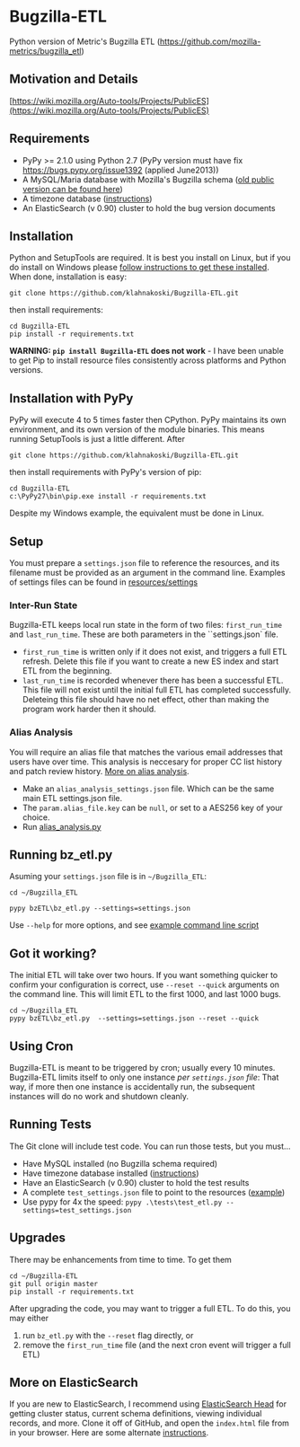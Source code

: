 
Bugzilla-ETL
============

Python version of Metric's Bugzilla ETL (https://github.com/mozilla-metrics/bugzilla_etl)

Motivation and Details
----------------------

[https://wiki.mozilla.org/Auto-tools/Projects/PublicES](https://wiki.mozilla.org/Auto-tools/Projects/PublicES)

Requirements
------------

  * PyPy >= 2.1.0 using Python 2.7  (PyPy version must have fix https://bugs.pypy.org/issue1392 (applied June2013))
  * A MySQL/Maria database with Mozilla's Bugzilla schema ([old public version can be found here](http://people.mozilla.com/~mhoye/bugzilla/))
  * A timezone database ([instructions](./tests/resources/mySQL/README.md))
  * An ElasticSearch (v 0.90) cluster to hold the bug version documents

Installation
------------

Python and SetupTools are required.  It is best you install on Linux, but if you do install on Windows please [follow instructions to get these installed](https://github.com/klahnakoski/pyLibrary#windows-7-install-instructions-for-python).  When done, installation is easy:

    git clone https://github.com/klahnakoski/Bugzilla-ETL.git

then install requirements:

    cd Bugzilla-ETL
    pip install -r requirements.txt

**WARNING: `pip install Bugzilla-ETL` does not work** - I have been unable to get Pip to install resource files consistently across platforms and Python versions.

Installation with PyPy
----------------------

PyPy will execute 4 to 5 times faster then CPython.  PyPy maintains its own environment, and its own version of the module binaries.  This means running SetupTools is just a little different.  After

    git clone https://github.com/klahnakoski/Bugzilla-ETL.git

then install requirements with PyPy's version of pip:

    cd Bugzilla-ETL
    c:\PyPy27\bin\pip.exe install -r requirements.txt

Despite my Windows example, the equivalent must be done in Linux.


Setup
-----

You must prepare a `settings.json` file to reference the resources,
and its filename must be provided as an argument in the command line.
Examples of settings files can be found in [resources/settings](resources/settings)

### Inter-Run State ###

Bugzilla-ETL keeps local run state in the form of two files:
`first_run_time` and `last_run_time`.  These are both parameters
in the ``settings.json` file.

  * `first_run_time` is written only if it does not exist, and triggers a full ETL refresh.  Delete this file if you want to create a new ES index and start ETL from the beginning.
  * `last_run_time` is recorded whenever there has been a successful ETL.  This file will not exist until the initial full ETL has completed successfully.  Deleteing this file should have no net effect, other than making the program work harder then it should.

### Alias Analysis ###

You will require an alias file that matches the various email addresses that users have over time.  This analysis is neccesary for proper CC list history and patch review history.  [More on alias analysis](https://wiki.mozilla.org/Auto-tools/Projects/PublicES#Alias_Analysis).

  * Make an `alias_analysis_settings.json` file.  Which can be the same main ETL settings.json file.
  * The `param.alias_file.key` can be `null`, or set to a AES256 key of your choice.
  * Run [alias_analysis.py](https://github.com/klahnakoski/Bugzilla-ETL/blob/master/resources/scripts/alias_analysis.bat)


Running bz_etl.py
------------------

Asuming your `settings.json` file is in `~/Bugzilla_ETL`:

    cd ~/Bugzilla_ETL

    pypy bzETL\bz_etl.py --settings=settings.json

Use `--help` for more options, and see [example command line script](resources/scripts/bz_etl.bat)

Got it working?
---------------

The initial ETL will take over two hours.  If you want something
quicker to confirm your configuration is correct, use `--reset
--quick` arguments on the command line.   This will limit ETL
to the first 1000, and last 1000 bugs.

    cd ~/Bugzilla_ETL
    pypy bzETL\bz_etl.py  --settings=settings.json --reset --quick

Using Cron
----------

Bugzilla-ETL is meant to be triggered by cron; usually every 10 minutes.
Bugzilla-ETL limits itself to only one instance *per `settings.json`
file*:  That way, if more then one instance is accidentally run, the
subsequent instances will do no work and shutdown cleanly.

Running Tests
-------------

The Git clone will include test code.  You can run those tests, but you must...

  * Have MySQL installed (no Bugzilla schema required)
  * Have timezone database installed ([instructions](./tests/resources/mySQL/README.md))
  * Have an ElasticSearch (v 0.90) cluster to hold the test results
  * A complete `test_settings.json` file to point to the resources ([example](./resources/settings/test_settings.json))
  * Use pypy for 4x the speed: `pypy .\tests\test_etl.py --settings=test_settings.json`

Upgrades
--------

There may be enhancements from time to time.  To get them

    cd ~/Bugzilla-ETL
    git pull origin master
    pip install -r requirements.txt

After upgrading the code, you may want to trigger a full ETL.  To do this,
you may either

1.  run `bz_etl.py` with the `--reset` flag directly, or
2.  remove the `first_run_time` file (and the next cron event will trigger a full ETL)


More on ElasticSearch
---------------------

If you are new to ElasticSearch, I recommend using [ElasticSearch Head](https://github.com/mobz/elasticsearch-head)
for getting cluster status, current schema definitions, viewing individual
records, and more.  Clone it off of GitHub, and open the `index.html` file
from in your browser.  Here are some alternate [instructions](http://mobz.github.io/elasticsearch-head/).
